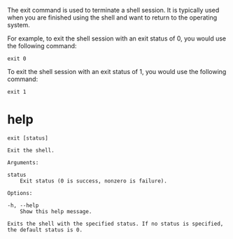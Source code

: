 The exit command is used to terminate a shell session. It is typically used when you are finished using the shell and want to return to the operating system.

For example, to exit the shell session with an exit status of 0, you would use the following command:

`exit 0`

To exit the shell session with an exit status of 1, you would use the following command:

`exit 1`


# help 

```
exit [status]

Exit the shell.

Arguments:

status
    Exit status (0 is success, nonzero is failure).

Options:

-h, --help
    Show this help message.

Exits the shell with the specified status. If no status is specified, the default status is 0.
```

